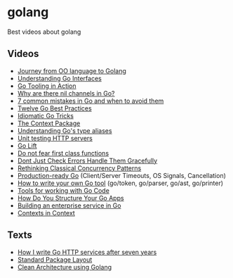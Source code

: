 # golang
Best videos about golang

## Videos

* [Journey from OO language to Golang](https://www.youtube.com/watch?v=1ZjvhGfpwJ8)
* [Understanding Go Interfaces](https://www.youtube.com/watch?v=F4wUrj6pmSI)
* [Go Tooling in Action](https://www.youtube.com/watch?v=uBjoTxosSys)
* [Why are there nil channels in Go?](https://www.youtube.com/watch?v=t9bEg2A4jsw)
* [7 common mistakes in Go and when to avoid them](https://www.youtube.com/watch?v=29LLRKIL_TI)
* [Twelve Go Best Practices](https://www.youtube.com/watch?v=8D3Vmm1BGoY)
* [Idiomatic Go Tricks](https://www.youtube.com/watch?v=yeetIgNeIkc)
* [The Context Package](https://www.youtube.com/watch?v=LSzR0VEraWw)
* [Understanding Go's type aliases](https://www.youtube.com/watch?v=Vg603e9C-Vg)
* [Unit testing HTTP servers](https://www.youtube.com/watch?v=hVFEV-ieeew)
* [Go Lift](https://www.youtube.com/watch?v=1B71SL6Y0kA)
* [Do not fear first class functions](https://www.youtube.com/watch?v=5buaPyJ0XeQ)
* [Dont Just Check Errors Handle Them Gracefully](https://www.youtube.com/watch?v=lsBF58Q-DnY)
* [Rethinking Classical Concurrency Patterns](https://www.youtube.com/watch?v=5zXAHh5tJqQ)
* [Production-ready Go](https://www.youtube.com/watch?v=YF1qSfkDGAQ) (Client/Server Timeouts, OS Signals, Cancellation)
* [How to write your own Go tool](https://www.youtube.com/watch?v=oxc8B2fjDvY) (go/token, go/parser, go/ast, go/printer)
* [Tools for working with Go Code](https://www.youtube.com/watch?v=wqN-l4OrMP4)
* [How Do You Structure Your Go Apps](https://www.youtube.com/watch?v=oL6JBUk6tj0)
* [Building an enterprise service in Go](https://www.youtube.com/watch?v=twcDf_Y2gXY)
* [Contexts in Context](https://www.youtube.com/watch?v=GhRG_7X4BPI)

## Texts

* [How I write Go HTTP services after seven years](https://medium.com/statuscode/how-i-write-go-http-services-after-seven-years-37c208122831)
* [Standard Package Layout](https://medium.com/@benbjohnson/standard-package-layout-7cdbc8391fc1)
* [Clean Architecture using Golang](https://medium.com/@eminetto/clean-architecture-using-golang-b63587aa5e3f)
